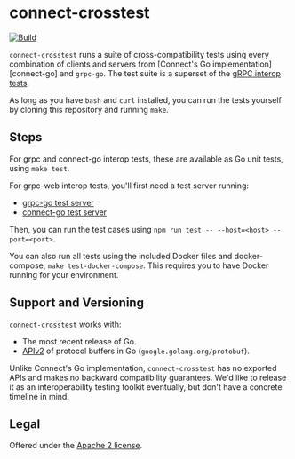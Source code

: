 connect-crosstest
=================

[![Build](https://github.com/bufbuild/connect-crosstest/actions/workflows/ci.yaml/badge.svg?branch=main)](https://github.com/bufbuild/connect-crosstest/actions/workflows/ci.yaml)

`connect-crosstest` runs a suite of cross-compatibility tests using every
combination of clients and servers from [Connect's Go
implementation][connect-go] and `grpc-go`. The test suite is a superset of the
[gRPC interop tests][interop].

As long as you have `bash` and `curl` installed, you can run the tests yourself
by cloning this repository and running `make`.

## Steps

For grpc and connect-go interop tests, these are available as Go unit tests, using
`make test`.

For grpc-web interop tests, you'll first need a test server running:

* [grpc-go test server][grpc-go-server]
* [connect-go test server][connect-go-server]

Then, you can run the test cases using `npm run test -- --host=<host> --port=<port>`.

You can also run all tests using the included Docker files and docker-compose,
`make test-docker-compose`. This requires you to have Docker running for your environment.

## Support and Versioning

`connect-crosstest` works with:

* The most recent release of Go.
* [APIv2] of protocol buffers in Go (`google.golang.org/protobuf`).

Unlike Connect's Go implementation, `connect-crosstest` has no exported APIs
and makes no backward compatibility guarantees. We'd like to release it as an
interoperability testing toolkit eventually, but don't have a concrete timeline
in mind.

## Legal

Offered under the [Apache 2 license][license].

[APIv2]: https://blog.golang.org/protobuf-apiv2
[Connect]: https://github.com/bufbuild/connect-go
[interop]: https://github.com/grpc/grpc/blob/master/doc/interop-test-descriptions.md
[go-support-policy]: https://golang.org/doc/devel/release#policy
[license]: https://github.com/bufbuild/connect-crosstest/blob/main/LICENSE.txt
[grpc-go-server]: https://github.com/bufbuild/connect-crosstest/blob/main/cmd/server/servergrpc/main.go
[connect-go-server]: https://github.com/bufbuild/connect-crosstest/blob/main/cmd/server/serverconnect/main.go
